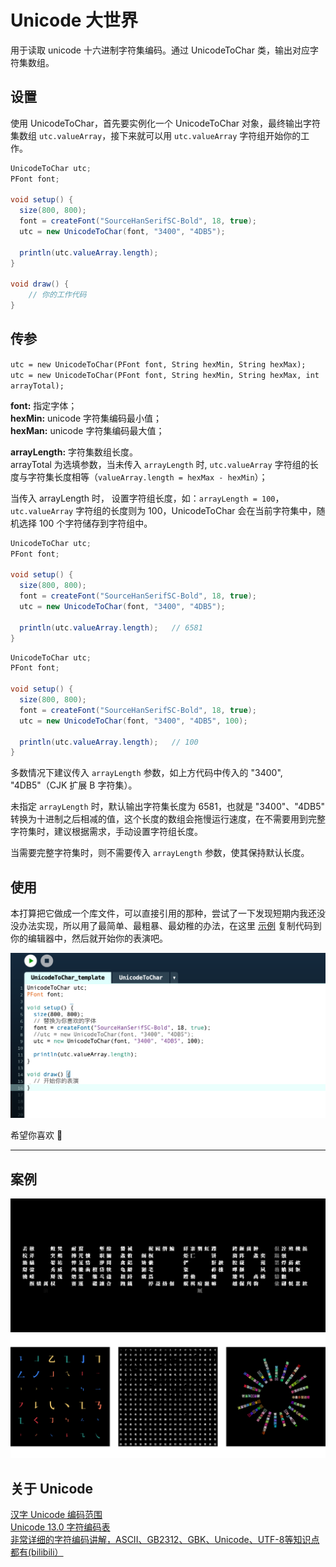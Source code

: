 # Unicode 大世界
用于读取 unicode 十六进制字符集编码。通过 UnicodeToChar 类，输出对应字符集数组。
## 设置
使用 UnicodeToChar，首先要实例化一个 UnicodeToChar 对象，最终输出字符集数组 `utc.valueArray`，接下来就可以用 `utc.valueArray` 字符组开始你的工作。
```java
UnicodeToChar utc;
PFont font;

void setup() {
  size(800, 800);
  font = createFont("SourceHanSerifSC-Bold", 18, true);
  utc = new UnicodeToChar(font, "3400", "4DB5");

  println(utc.valueArray.length);
}

void draw() {
    // 你的工作代码
}
```
## 传参
`utc = new UnicodeToChar(PFont font, String hexMin, String hexMax);`  
`utc = new UnicodeToChar(PFont font, String hexMin, String hexMax, int arrayTotal);`

**font:** 指定字体；  
**hexMin:** unicode 字符集编码最小值；  
**hexMan:** unicode 字符集编码最大值；  

**arrayLength:** 字符集数组长度。  
arrayTotal 为选填参数，当未传入 `arrayLength` 时, `utc.valueArray` 字符组的长度与字符集长度相等（`valueArray.length = hexMax - hexMin`）；

当传入 arrayLength 时， 设置字符组长度，如：`arrayLength = 100`，`utc.valueArray` 字符组的长度则为 100，UnicodeToChar 会在当前字符集中，随机选择 100 个字符储存到字符组中。

```java
UnicodeToChar utc;
PFont font;

void setup() {
  size(800, 800);
  font = createFont("SourceHanSerifSC-Bold", 18, true);
  utc = new UnicodeToChar(font, "3400", "4DB5");

  println(utc.valueArray.length);   // 6581
}
```
```java
UnicodeToChar utc;
PFont font;

void setup() {
  size(800, 800);
  font = createFont("SourceHanSerifSC-Bold", 18, true);
  utc = new UnicodeToChar(font, "3400", "4DB5", 100);

  println(utc.valueArray.length);   // 100
}
```
多数情况下建议传入 `arrayLength` 参数，如上方代码中传入的 "3400", "4DB5"（CJK 扩展 B 字符集）。  

未指定 `arrayLength` 时，默认输出字符集长度为 6581，也就是 "3400"、"4DB5" 转换为十进制之后相减的值，这个长度的数组会拖慢运行速度，在不需要用到完整字符集时，建议根据需求，手动设置字符组长度。  

当需要完整字符集时，则不需要传入 `arrayLength` 参数，使其保持默认长度。
## 使用
本打算把它做成一个库文件，可以直接引用的那种，尝试了一下发现短期内我还没没办法实现，所以用了最简单、最粗暴、最幼稚的办法，在这里 [示例](https://github.com/N1U/UnicodeBigBigWorld-forProcessing/tree/master/UnicodeToChar_template) 复制代码到你的编辑器中，然后就开始你的表演吧。  

![template](img/template.png)

希望你喜欢 🤗
***  

## 案例
![Unicode](img/sketch_72_aboutUnicode_03.png)
![case](img/case.png)

## 关于 Unicode 
[汉字 Unicode 编码范围](https://www.qqxiuzi.cn/zh/hanzi-unicode-bianma.php)  
[Unicode 13.0 字符编码表](http://www.unicode.org/charts/)  
[非常详细的字符编码讲解，ASCII、GB2312、GBK、Unicode、UTF-8等知识点都有(bilibili）](https://www.bilibili.com/video/BV1gZ4y1x7p7)